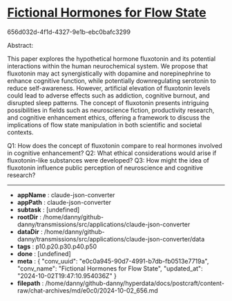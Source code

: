 # [Fictional Hormones for Flow State](https://claude.ai/chat/e0c0a945-90d7-4991-b7db-fb0513e7719a)

656d032d-4f1d-4327-9e1b-ebc0bafc3299

 Abstract:

This paper explores the hypothetical hormone fluxotonin and its potential interactions within the human neurochemical system. We propose that fluxotonin may act synergistically with dopamine and norepinephrine to enhance cognitive function, while potentially downregulating serotonin to reduce self-awareness. However, artificial elevation of fluxotonin levels could lead to adverse effects such as addiction, cognitive burnout, and disrupted sleep patterns. The concept of fluxotonin presents intriguing possibilities in fields such as neuroscience fiction, productivity research, and cognitive enhancement ethics, offering a framework to discuss the implications of flow state manipulation in both scientific and societal contexts.

Q1: How does the concept of fluxotonin compare to real hormones involved in cognitive enhancement?
Q2: What ethical considerations would arise if fluxotonin-like substances were developed?
Q3: How might the idea of fluxotonin influence public perception of neuroscience and cognitive research?

---

* **appName** : claude-json-converter
* **appPath** : claude-json-converter
* **subtask** : [undefined]
* **rootDir** : /home/danny/github-danny/transmissions/src/applications/claude-json-converter
* **dataDir** : /home/danny/github-danny/transmissions/src/applications/claude-json-converter/data
* **tags** : p10.p20.p30.p40.p50
* **done** : [undefined]
* **meta** : {
  "conv_uuid": "e0c0a945-90d7-4991-b7db-fb0513e7719a",
  "conv_name": "Fictional Hormones for Flow State",
  "updated_at": "2024-10-02T19:47:10.954036Z"
}
* **filepath** : /home/danny/github-danny/hyperdata/docs/postcraft/content-raw/chat-archives/md/e0c0/2024-10-02_656.md